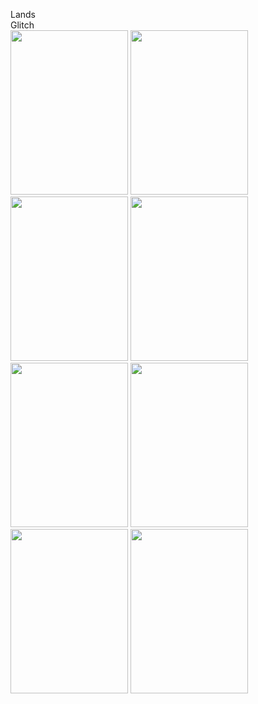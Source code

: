 Lands
<br>
Glitch
<br>
<img src="https://github.com/user-attachments/assets/bbfcf88e-6552-4750-ab0d-d8ff118fcc43" width="188" height="263">
<img src="https://github.com/user-attachments/assets/99ba15eb-eca6-47a3-9ab3-5aa3fd0af75e" width="188" height="263">
<img src="https://github.com/user-attachments/assets/2324dc9e-532a-43dd-a3ae-663ec6fccca5" width="188" height="263">
<img src="https://github.com/user-attachments/assets/7aac991c-862a-446f-976c-54160c2a6b15" width="188" height="263">
<img src="https://github.com/user-attachments/assets/abdbd019-ab54-47d4-a732-cb190532d9ba" width="188" height="263">
<img src="https://github.com/user-attachments/assets/36436b64-f1be-4a5f-945b-0adebb610240" width="188" height="263">
<img src="https://github.com/user-attachments/assets/8a627ecc-ce0c-4803-8646-1928f492227e" width="188" height="263">
<img src="https://github.com/user-attachments/assets/917c0544-0b73-45cf-9e8e-cbc69cff92fc" width="188" height="263">
